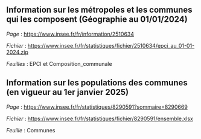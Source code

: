 ## Information sur les métropoles et les communes qui les composent (Géographie au 01/01/2024)

*Page* :    https://www.insee.fr/fr/information/2510634

*Fichier* : https://www.insee.fr/fr/statistiques/fichier/2510634/epci_au_01-01-2024.zip

*Feuilles* : EPCI et Composition_communale


## Information sur les populations des communes (en vigueur au 1er janvier 2025)

*Page* :    https://www.insee.fr/fr/statistiques/8290591?sommaire=8290669

*Fichier* : https://www.insee.fr/fr/statistiques/fichier/8290591/ensemble.xlsx

*Feuille* : Communes
